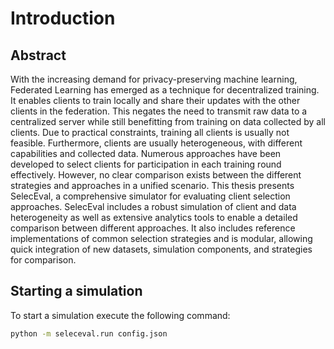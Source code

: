# Introduction
## Abstract

With the increasing demand for privacy-preserving machine learning, Federated Learning has emerged as a technique for decentralized training. It enables clients to train locally and share their updates with the other clients in the federation. This negates the need to transmit raw data to a centralized server while still benefitting from training on data collected by all clients. Due to practical constraints, training all clients is usually not feasible. Furthermore, clients are usually heterogeneous, with different capabilities and collected data. Numerous approaches have been developed to select clients for participation in each training round effectively. However, no clear comparison exists between the different strategies and approaches in a unified scenario. This thesis presents SelecEval, a comprehensive simulator for evaluating client selection approaches. SelecEval includes a robust simulation of client and data heterogeneity as well as extensive analytics tools to enable a detailed comparison between different approaches. It also includes reference implementations of common selection strategies and is modular, allowing quick integration of new datasets, simulation components, and strategies for comparison.




## Starting a simulation

To start a simulation execute the following command:

```bash
python -m seleceval.run config.json
```